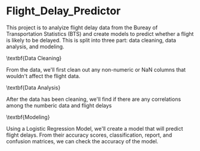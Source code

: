 # Flight_Delay_Predictor

This project is to analyize flight delay data from the Bureay of Transportation Statistics (BTS) and create models to predict whether a flight is likely to be delayed. This is split into three part: data cleaning, data analysis, and modeling. 

\textbf{Data Cleaning}

From the data, we'll first clean out any non-numeric or NaN columns that wouldn't affect the flight data. 


\textbf{Data Analysis}

After the data has been cleaning, we'll find if there are any correlations among the numberic data and flight delays

\textbf{Modeling}

Using a Logistic Regression Model, we'll create a model that will predict flight delays. From their accuracy scores, classification, report, and confusion matrices, we can check the accuracy of the model. 

